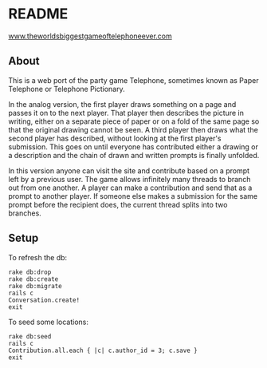 # README

www.theworldsbiggestgameoftelephoneever.com


## About

This is a web port of the party game Telephone, sometimes known as Paper Telephone or Telephone Pictionary.

In the analog version, the first player draws something on a page and passes it on to the next player. That player then describes the picture in writing, either on a separate piece of paper or on a fold of the same page so that the original drawing cannot be seen. A third player then draws what the second player has described, without looking at the first player's submission. This goes on until everyone has contributed either a drawing or a description and the chain of drawn and written prompts is finally unfolded.

In this version anyone can visit the site and contribute based on a prompt left by a previous user. The game allows infinitely many threads to branch out from one another. A player can make a contribution and send that as a prompt to another player. If someone else makes a submission for the same prompt before the recipient does, the current thread splits into two branches.


## Setup

To refresh the db:

	rake db:drop
	rake db:create
	rake db:migrate
	rails c
	Conversation.create!
	exit

To seed some locations:

	rake db:seed
	rails c
	Contribution.all.each { |c| c.author_id = 3; c.save }
	exit

